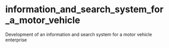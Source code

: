 # information_and_search_system_for_a_motor_vehicle
Development of an information and search system for a motor vehicle enterprise
